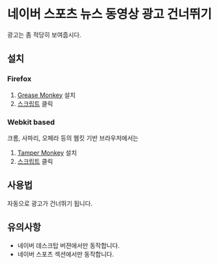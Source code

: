 # 네이버 스포츠 뉴스 동영상 광고 건너뛰기

광고는 좀 적당히 보여줍시다.


## 설치

### Firefox

1. [Grease Monkey](https://addons.mozilla.org/en-us/firefox/addon/greasemonkey/) 설치
1. [스크립트](https://raw.githubusercontent.com/elegwance/skip-ad-naver-video/master/skip-ad-naver-video.user.js) 클릭

### Webkit based

크롬, 사파리, 오페라 등의 웹킷 기반 브라우저에서는

1. [Tamper Monkey](https://tampermonkey.net/) 설치
1. [스크립트](https://raw.githubusercontent.com/elegwance/skip-ad-naver-video/master/skip-ad-naver-video.user.js) 클릭


## 사용법

자동으로 광고가 건너뛰기 됩니다.



## 유의사항

- 네이버 데스크탑 버젼에서만 동작합니다.
- 네이버 스포츠 섹션에서만 동작합니다.